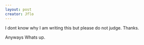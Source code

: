 ```yaml
---
layout: post
creator: Jflo
---
```

I dont know why I am writing this but please do not judge. Thanks.

Anyways Whats up.

